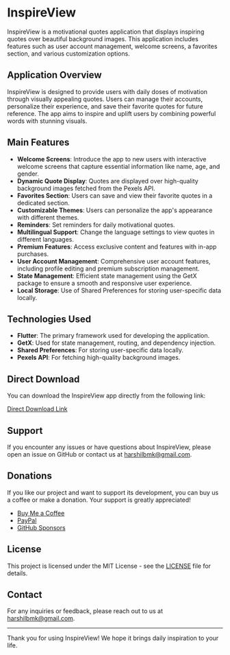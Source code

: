 # InspireView

InspireView is a motivational quotes application that displays inspiring quotes over beautiful background images. This application includes features such as user account management, welcome screens, a favorites section, and various customization options.

## Application Overview

InspireView is designed to provide users with daily doses of motivation through visually appealing quotes. Users can manage their accounts, personalize their experience, and save their favorite quotes for future reference. The app aims to inspire and uplift users by combining powerful words with stunning visuals.

## Main Features

- **Welcome Screens**: Introduce the app to new users with interactive welcome screens that capture essential information like name, age, and gender.
- **Dynamic Quote Display**: Quotes are displayed over high-quality background images fetched from the Pexels API.
- **Favorites Section**: Users can save and view their favorite quotes in a dedicated section.
- **Customizable Themes**: Users can personalize the app's appearance with different themes.
- **Reminders**: Set reminders for daily motivational quotes.
- **Multilingual Support**: Change the language settings to view quotes in different languages.
- **Premium Features**: Access exclusive content and features with in-app purchases.
- **User Account Management**: Comprehensive user account features, including profile editing and premium subscription management.
- **State Management**: Efficient state management using the GetX package to ensure a smooth and responsive user experience.
- **Local Storage**: Use of Shared Preferences for storing user-specific data locally.

## Technologies Used

- **Flutter**: The primary framework used for developing the application.
- **GetX**: Used for state management, routing, and dependency injection.
- **Shared Preferences**: For storing user-specific data locally.
- **Pexels API**: For fetching high-quality background images.

## Direct Download

You can download the InspireView app directly from the following link:

[Direct Download Link](https://example.com/inspireview-download)



## Support

If you encounter any issues or have questions about InspireView, please open an issue on GitHub or contact us at [harshilbmk@gmail.com](mailto:harshilbmk@gmail.com).

## Donations

If you like our project and want to support its development, you can buy us a coffee or make a donation. Your support is greatly appreciated!

- [Buy Me a Coffee](https://www.buymeacoffee.com/harshilbmk)
- [PayPal](https://www.paypal.me/harshilbmk)
- [GitHub Sponsors](https://github.com/sponsors/harshilchovatiya)


## License

This project is licensed under the MIT License - see the [LICENSE](LICENSE) file for details.

## Contact

For any inquiries or feedback, please reach out to us at [harshilbmk@gmail.com](mailto:harshilbmk@gmail.com).

---

Thank you for using InspireView! We hope it brings daily inspiration to your life.
